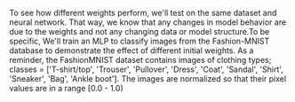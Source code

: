 To see how different weights perform, we'll test on the same dataset and neural network. That way, we know that any changes in model behavior are due to the weights and not any changing data or model structure.To be specific, We'll train an MLP to classify images from the Fashion-MNIST database to demonstrate the effect of different initial weights. As a reminder, the FashionMNIST dataset contains images of clothing types; classes = ['T-shirt/top', 'Trouser', 'Pullover', 'Dress', 'Coat', 'Sandal', 'Shirt', 'Sneaker', 'Bag', 'Ankle boot']. The images are normalized so that their pixel values are in a range [0.0 - 1.0)
